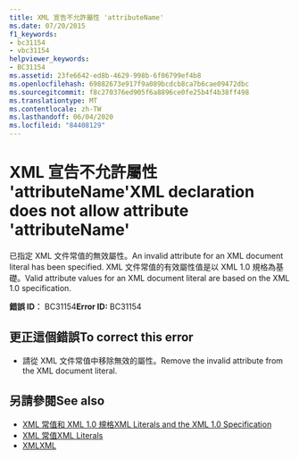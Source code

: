 ```yaml
---
title: XML 宣告不允許屬性 'attributeName'
ms.date: 07/20/2015
f1_keywords:
- bc31154
- vbc31154
helpviewer_keywords:
- BC31154
ms.assetid: 23fe6642-ed8b-4629-998b-6f06799ef4b8
ms.openlocfilehash: 69882673e917f9a089bcdcb8ca7b6cae09472dbc
ms.sourcegitcommit: f8c270376ed905f6a8896ce0fe25b4f4b38ff498
ms.translationtype: MT
ms.contentlocale: zh-TW
ms.lasthandoff: 06/04/2020
ms.locfileid: "84408129"
---
```

# <a name="xml-declaration-does-not-allow-attribute-attributename"></a><span data-ttu-id="c1928-102">XML 宣告不允許屬性 'attributeName'</span><span class="sxs-lookup"><span data-stu-id="c1928-102">XML declaration does not allow attribute 'attributeName'</span></span>
<span data-ttu-id="c1928-103">已指定 XML 文件常值的無效屬性。</span><span class="sxs-lookup"><span data-stu-id="c1928-103">An invalid attribute for an XML document literal has been specified.</span></span> <span data-ttu-id="c1928-104">XML 文件常值的有效屬性值是以 XML 1.0 規格為基礎。</span><span class="sxs-lookup"><span data-stu-id="c1928-104">Valid attribute values for an XML document literal are based on the XML 1.0 specification.</span></span>  
  
 <span data-ttu-id="c1928-105">**錯誤 ID︰** BC31154</span><span class="sxs-lookup"><span data-stu-id="c1928-105">**Error ID:** BC31154</span></span>  
  
## <a name="to-correct-this-error"></a><span data-ttu-id="c1928-106">更正這個錯誤</span><span class="sxs-lookup"><span data-stu-id="c1928-106">To correct this error</span></span>  
  
- <span data-ttu-id="c1928-107">請從 XML 文件常值中移除無效的屬性。</span><span class="sxs-lookup"><span data-stu-id="c1928-107">Remove the invalid attribute from the XML document literal.</span></span>  
  
## <a name="see-also"></a><span data-ttu-id="c1928-108">另請參閱</span><span class="sxs-lookup"><span data-stu-id="c1928-108">See also</span></span>

- [<span data-ttu-id="c1928-109">XML 常值和 XML 1.0 規格</span><span class="sxs-lookup"><span data-stu-id="c1928-109">XML Literals and the XML 1.0 Specification</span></span>](../programming-guide/language-features/xml/xml-literals-and-the-xml-1-0-specification.md)
- [<span data-ttu-id="c1928-110">XML 常值</span><span class="sxs-lookup"><span data-stu-id="c1928-110">XML Literals</span></span>](../language-reference/xml-literals/index.md)
- [<span data-ttu-id="c1928-111">XML</span><span class="sxs-lookup"><span data-stu-id="c1928-111">XML</span></span>](../programming-guide/language-features/xml/index.md)
